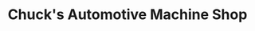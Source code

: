 ---
title: "Chuck's Automotive Machine Shop"
url: /phillipsburg/chucks-automotive-machine-shop/
shop: Autowerkstatt
---